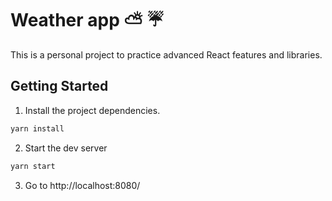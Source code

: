 # Weather app ⛅ ☔

This is a personal project to practice advanced React features and libraries.

## Getting Started

1. Install the project dependencies.

```bash
yarn install
```

2. Start the dev server

```bash
yarn start
```

3. Go to http://localhost:8080/
